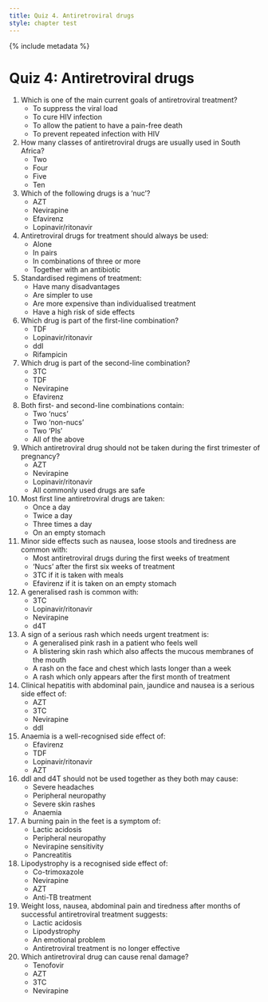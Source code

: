 ```yaml
---
title: Quiz 4. Antiretroviral drugs
style: chapter test
---
```


{% include metadata %}

# Quiz 4: Antiretroviral drugs

1.	Which is one of the main current goals of antiretroviral treatment?
	+	To suppress the viral load
	-	To cure HIV infection
	-	To allow the patient to have a pain-free death
	-	To prevent repeated infection with HIV
2.	How many classes of antiretroviral drugs are usually used in South Africa?
	-	Two
	+	Four
	-	Five
	-	Ten
3.	Which of the following drugs is a ‘nuc’?
	+	AZT
	-	Nevirapine
	-	Efavirenz
	-	Lopinavir/ritonavir
4.	Antiretroviral drugs for treatment should always be used:
	-	Alone
	-	In pairs
	+	In combinations of three or more
	-	Together with an antibiotic
5.	Standardised regimens of treatment:
	-	Have many disadvantages
	+	Are simpler to use
	-	Are more expensive than individualised treatment
	-	Have a high risk of side effects
6.	Which drug is part of the first-line combination?
	+	TDF
	-	Lopinavir/ritonavir
	-	ddI
	-	Rifampicin
7.	Which drug is part of the second-line combination?
	+	3TC
	-	TDF
	-	Nevirapine
	-	Efavirenz
8.	Both first- and second-line combinations contain:
	+	Two ‘nucs’
	-	Two ‘non-nucs’
	-	Two ‘PIs’
	-	All of the above
9.	Which antiretroviral drug should not be taken during the first trimester of pregnancy?
	-	AZT
	-	Nevirapine
	-	Lopinavir/ritonavir
	+	All commonly used drugs are safe
10.	Most first line antiretroviral drugs are taken:
	+	Once a day
	-	Twice a day
	-	Three times a day
	-	On an empty stomach
11.	Minor side effects such as nausea, loose stools and tiredness are common with:
	+	Most antiretroviral drugs during the first weeks of treatment
	-	‘Nucs’ after the first six weeks of treatment
	-	3TC if it is taken with meals
	-	Efavirenz if it is taken on an empty stomach
12.	A generalised rash is common with:
	-	3TC
	-	Lopinavir/ritonavir
	+	Nevirapine
	-	d4T
13.	A sign of a serious rash which needs urgent treatment is:
	-	A generalised pink rash in a patient who feels well
	+	A blistering skin rash which also affects the mucous membranes of the mouth
	-	A rash on the face and chest which lasts longer than a week
	-	A rash which only appears after the first month of treatment
14.	Clinical hepatitis with abdominal pain, jaundice and nausea is a serious side effect of:
	-	AZT
	-	3TC
	+	Nevirapine
	-	ddI
15.	Anaemia is a well-recognised side effect of:
	-	Efavirenz
	-	TDF
	-	Lopinavir/ritonavir
	+	AZT
16.	ddI and d4T should not be used together as they both may cause:
	-	Severe headaches
	+	Peripheral neuropathy
	-	Severe skin rashes
	-	Anaemia
17.	A burning pain in the feet is a symptom of:
	-	Lactic acidosis
	+	Peripheral neuropathy
	-	Nevirapine sensitivity
	-	Pancreatitis
18.	Lipodystrophy is a recognised side effect of:
	-	Co-trimoxazole
	-	Nevirapine
	+	AZT
	-	Anti-TB treatment
19.	Weight loss, nausea, abdominal pain and tiredness after months of successful antiretroviral treatment suggests:
	+	Lactic acidosis
	-	Lipodystrophy
	-	An emotional problem
	-	Antiretroviral treatment is no longer effective
20.	Which antiretroviral drug can cause renal damage?
	+	Tenofovir
	-	AZT
	-	3TC
	-	Nevirapine
